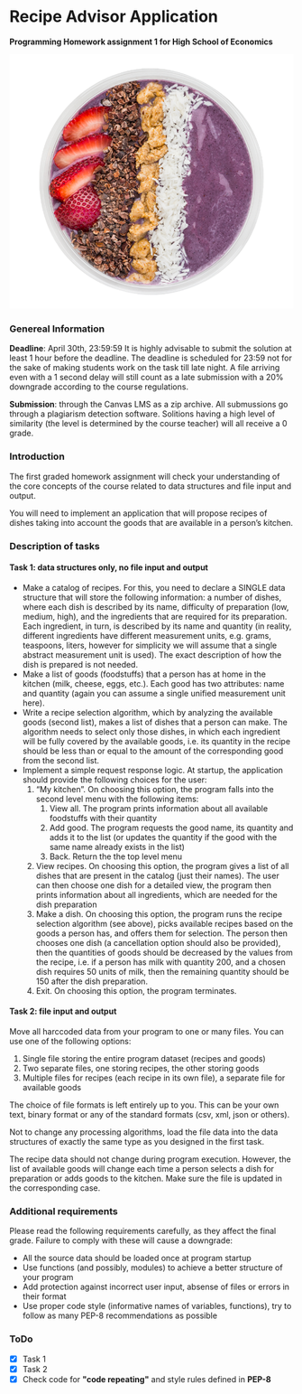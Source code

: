 # Recipe Advisor Application

<b>Programming Homework assignment 1 for High School of Economics</b>



<p align="center">
  <img src="assets/screenshot.png">
</p>



### Genereal Information

<b>Deadline</b>: April 30th, 23:59:59
It is highly advisable to submit the solution at least 1 hour before the deadline. The deadline is scheduled for 23:59 not for the sake of making students work on the task till late night. A file arriving even with a 1 second delay will still count as a late submission with a 20% downgrade according to the course regulations.

<b>Submission</b>: through the Canvas LMS as a zip archive.
All submussions go through a plagiarism detection software. Solitions having a high level of
similarity (the level is determined by the course teacher) will all receive a 0 grade.



### Introduction

The first graded homework assignment will check your understanding of the core concepts of the course related to data structures and file input and output.

You will need to implement an application that will propose recipes of dishes taking into account the goods that are available in a person’s kitchen.



### Description of tasks

#### Task 1: data structures only, no file input and output

* Make a catalog of recipes. For this, you need to declare a SINGLE data structure that will store the following information: a number of dishes, where each dish is described by its name, difficulty of preparation (low, medium, high), and the ingredients that are required for its preparation. Each ingredient, in turn, is described by its name and quantity (in reality, different ingredients have different measurement units, e.g. grams, teaspoons, liters, however for simplicity we will assume that a single abstract measurement unit is used). The exact description of how the dish is prepared is not needed.
* Make a list of goods (foodstuffs) that a person has at home in the kitchen (milk, cheese, eggs, etc.). Each good has two attributes: name and quantity (again you can assume a single unified measurement unit here).
* Write a recipe selection algorithm, which by analyzing the available goods (second list), makes a list of dishes that a person can make. The algorithm needs to select only those dishes, in which each ingredient will be fully covered by the available goods, i.e. its quantity in the recipe should be less than or equal to the amount of the corresponding good from the second list.
* Implement a simple request response logic. At startup, the application should provide the following choices for the user:
  1. “My kitchen”. On choosing this option, the program falls into the second level menu with the following items:
     1. View all. The program prints information about all available foodstuffs with their quantity
     2. Add good. The program requests the good name, its quantity and adds it to the list (or updates the quantity if the good with the same name already exists in the list)
     3. Back. Return the the top level menu
  2. View recipes. On choosing this option, the program gives a list of all dishes that are present in the catalog (just their names). The user can then choose one dish for a detailed view, the program then prints information about all ingredients, which are needed for the dish preparation
  3. Make a dish. On choosing this option, the program runs the recipe selection algorithm (see above), picks available recipes based on the goods a person has, and offers them for selection. The person then chooses one dish (a cancellation option should also be provided), then the quantities of goods should be decreased by the values from the recipe, i.e. if a person has milk with quantity 200, and a chosen dish requires 50 units of milk, then the remaining quantity should be 150 after the dish preparation.
  4. Exit. On choosing this option, the program terminates.



#### Task 2: file input and output

Move all harccoded data from your program to one or many files. You can use one of the following options:

1. Single file storing the entire program dataset (recipes and goods)
2. Two separate files, one storing recipes, the other storing goods
3. Multiple files for recipes (each recipe in its own file), a separate file for available goods

The choice of file formats is left entirely up to you. This can be your own text, binary format or any of the standard formats (csv, xml, json or others).

Not to change any processing algorithms, load the file data into the data structures of exactly the same type as you designed in the first task.

The recipe data should not change during program execution. However, the list of available goods will change each time a person selects a dish for preparation or adds goods to the kitchen. Make sure the file is updated in the corresponding case.



### Additional requirements

Please read the following requirements carefully, as they affect the final grade. Failure to comply with these will cause a downgrade:

* All the source data should be loaded once at program startup
* Use functions (and possibly, modules) to achieve a better structure of your program
* Add protection against incorrect user input, absense of files or errors in their format
* Use proper code style (informative names of variables, functions), try to follow as many PEP-8 recommendations as possible



### ToDo

- [x] Task 1
- [x] Task 2
- [x] Check code for <b>"code repeating"</b> and style rules defined in <b>PEP-8</b>

